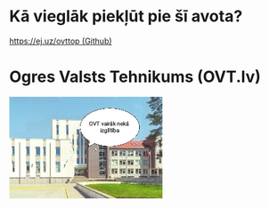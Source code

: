# Kā vieglāk piekļūt pie šī avota?
[https://ej.uz/ovttop (Github)](https://ej.uz/ovttop)  

# Ogres Valsts Tehnikums (OVT.lv)
![image](https://raw.githubusercontent.com/GamebP/ovt/main/.github/IMG_20240205_113043.jpg) 
